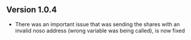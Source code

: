 ## Version 1.0.4
- There was an important issue that was sending the shares with an invalid noso address (wrong variable was being called), is now fixed